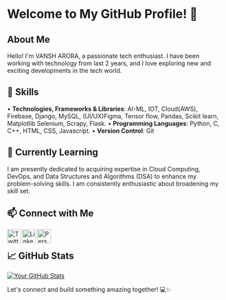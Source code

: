 # Welcome to My GitHub Profile! 👋

## About Me

Hello! I'm VANSH ARORA, a passionate tech enthusiast. I have been working with technology from last 2 years, and I love exploring new and exciting developments in the tech world.

## 🔧 Skills
• **Technologies, Frameworks & Libraries**: AI-ML, IOT, Cloud(AWS), Firebase, Django, MySQL, (UI/UX)Figma,
  Tensor flow, Pandas, Scikit learn, Matplotlib Selenium, Scrapy, Flask.
• **Programming Languages**: Python, C, C++, HTML, CSS, Javascript.
• **Version Control**: Git

## 🌱 Currently Learning

I am presently dedicated to acquiring expertise in Cloud Computing, DevOps, and Data Structures and Algorithms (DSA) to enhance my problem-solving skills. I am consistently enthusiastic about broadening my skill set.

## 📫 Connect with Me

[<img align="left" alt="Twitter" width="32px" src="https://img.icons8.com/color/48/000000/twitter.png" />](https://x.com/arovns?t=sjEqGb7nkGMGCqHUerMtZw&s=09)
[<img align="left" alt="LinkedIn" width="32px" src="https://img.icons8.com/color/48/000000/linkedin.png" />](https://www.linkedin.com/in/vansh-arora-14075a1b4/)
[<img align="left" alt="Personal Website" width="32px" src="https://img.icons8.com/color/48/000000/domain.png" />](https://vns-incognito.github.io/vansh-portfolio/#projects)

<br />

## 📈 GitHub Stats

[![Your GitHub Stats](https://github-readme-stats.vercel.app/api?username=vns-incognito&show_icons=true&theme=radical)](https://github.com/vns-incognito)


Let's connect and build something amazing together! 💻✨
